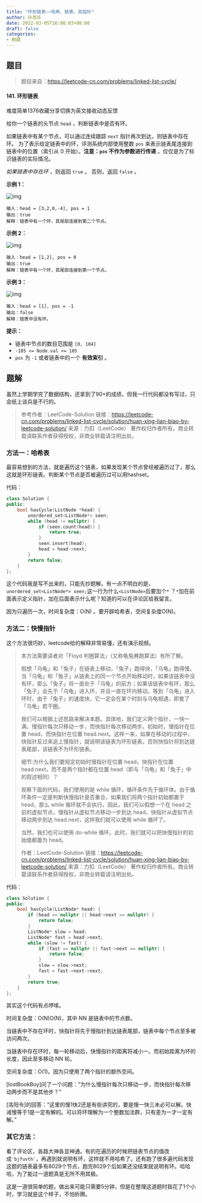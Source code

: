 ```yaml
---
title: "环形链表——哈希、链表、双指针"
author: 孙百乐
date: 2022-03-05T16:08:03+08:00
draft: false
categories: 
- 刷题
---
```


## 题目

> 题目来自：https://leetcode-cn.com/problems/linked-list-cycle/

#### 141. 环形链表

难度简单1376收藏分享切换为英文接收动态反馈

给你一个链表的头节点 `head` ，判断链表中是否有环。

如果链表中有某个节点，可以通过连续跟踪 `next` 指针再次到达，则链表中存在环。 为了表示给定链表中的环，评测系统内部使用整数 `pos` 来表示链表尾连接到链表中的位置（索引从 0 开始）。**注意：`pos` 不作为参数进行传递** 。仅仅是为了标识链表的实际情况。

*如果链表中存在环* ，则返回 `true` 。 否则，返回 `false` 。

 

**示例 1：**

![img](https://myblog-1257298572.cos.ap-shanghai.myqcloud.com/mypic/img/circularlinkedlist.png)

```
输入：head = [3,2,0,-4], pos = 1
输出：true
解释：链表中有一个环，其尾部连接到第二个节点。
```

**示例 2：**

![img](https://myblog-1257298572.cos.ap-shanghai.myqcloud.com/mypic/img/circularlinkedlist_test2.png)

```
输入：head = [1,2], pos = 0
输出：true
解释：链表中有一个环，其尾部连接到第一个节点。
```

**示例 3：**

![img](https://myblog-1257298572.cos.ap-shanghai.myqcloud.com/mypic/img/circularlinkedlist_test3.png)

```
输入：head = [1], pos = -1
输出：false
解释：链表中没有环。
```

 

**提示：**

- 链表中节点的数目范围是 `[0, 104]`
- `-105 <= Node.val <= 105`
- `pos` 为 `-1` 或者链表中的一个 **有效索引** 。



## 题解

虽然上学期学完了数据结构，还拿到了90+的成绩，但我一行代码都没有写过，只会纸上谈兵是不行的。

> 参考作者：LeetCode-Solution
> 链接：https://leetcode-cn.com/problems/linked-list-cycle/solution/huan-xing-lian-biao-by-leetcode-solution/
> 来源：力扣（LeetCode）
> 著作权归作者所有。商业转载请联系作者获得授权，非商业转载请注明出处。

### 方法一：哈希表

最容易想到的方法，就是遍历这个链表，如果发现某个节点曾经被遍历过了，那么这就是环形链表。判断某个节点是否被遍历过可以用hashset。

代码：

```c++
class Solution {
public:
    bool hasCycle(ListNode *head) {
        unordered_set<ListNode*> seen;
        while (head != nullptr) {
            if (seen.count(head)) {
                return true;
            }
            seen.insert(head);
            head = head->next;
        }
        return false;
    }
};
```

这个代码我是写不出来的，只能先抄题解。有一点不明白的是，`unordered_set<ListNode*> seen;`这一行为什么`<ListNode>`后要加个`*` ？`*`加在前面表示定义指针，加在后面表示什么呢？知道的可以在评论区给我留言。

因为只遍历一次，时间复杂度：O(N) 。要开辟哈希表，空间复杂度O(N)。

### 方法二：快慢指针

这个方法很巧妙，leetcode给的解释非常易懂，还有演示视频。

> 本方法需要读者对「Floyd 判圈算法」（又称龟兔赛跑算法）有所了解。
>
> 假想「乌龟」和「兔子」在链表上移动，「兔子」跑得快，「乌龟」跑得慢。当「乌龟」和「兔子」从链表上的同一个节点开始移动时，如果该链表中没有环，那么「兔子」将一直处于「乌龟」的前方；如果该链表中有环，那么「兔子」会先于「乌龟」进入环，并且一直在环内移动。等到「乌龟」进入环时，由于「兔子」的速度快，它一定会在某个时刻与乌龟相遇，即套了「乌龟」若干圈。
>
> 我们可以根据上述思路来解决本题。具体地，我们定义两个指针，一快一满。慢指针每次只移动一步，而快指针每次移动两步。初始时，慢指针在位置 head，而快指针在位置 head.next。这样一来，如果在移动的过程中，快指针反过来追上慢指针，就说明该链表为环形链表。否则快指针将到达链表尾部，该链表不为环形链表。
>
> 细节:为什么我们要规定初始时慢指针在位置 head，快指针在位置 head.next，而不是两个指针都在位置 head（即与「乌龟」和「兔子」中的叙述相同）？
>
> 观察下面的代码，我们使用的是 while 循环，循环条件先于循环体。由于循环条件一定是判断快慢指针是否重合，如果我们将两个指针初始都置于 head，那么 while 循环就不会执行。因此，我们可以假想一个在 head 之前的虚拟节点，慢指针从虚拟节点移动一步到达 head，快指针从虚拟节点移动两步到达 head.next，这样我们就可以使用 while 循环了。
>
> 当然，我们也可以使用 do-while 循环。此时，我们就可以把快慢指针的初始值都置为 head。
>
> 
>
> 作者：LeetCode-Solution
> 链接：https://leetcode-cn.com/problems/linked-list-cycle/solution/huan-xing-lian-biao-by-leetcode-solution/
> 来源：力扣（LeetCode）
> 著作权归作者所有。商业转载请联系作者获得授权，非商业转载请注明出处。

代码：

```c++
class Solution {
public:
    bool hasCycle(ListNode* head) {
        if (head == nullptr || head->next == nullptr) {
            return false;
        }
        ListNode* slow = head;
        ListNode* fast = head->next;
        while (slow != fast) {
            if (fast == nullptr || fast->next == nullptr) {
                return false;
            }
            slow = slow->next;
            fast = fast->next->next;
        }
        return true;
    }
};
```

其实这个代码有点啰嗦。

时间复杂度：O(N)O(N)，其中 NN 是链表中的节点数。

当链表中不存在环时，快指针将先于慢指针到达链表尾部，链表中每个节点至多被访问两次。

当链表中存在环时，每一轮移动后，快慢指针的距离将减小一。而初始距离为环的长度，因此至多移动 NN 轮。

空间复杂度：O(1)。因为只使用了两个指针的额外空间。



[lostBookBoy]问了一个问题：“为什么慢指针每次只移动一步，而快指针每次移动两步而不是其他步？”

[洛阳令]的回答：“这里的慢1快2还是有些讲究的，要是慢一快三未必可以解。快减慢等于1是一定有解的。可以将环理解为一个整数加法群，只有差为一才一定有解。”



### 其它方法：

看了评论区，各路大神各显神通。有的在遍历的时候把链表节点的值改成`'bjfuvth'`，再遇到就说明有环，这样就不用哈希了。还有跑了很多遍代码发现这题的链表最多有8029个节点，跑完8029个后如果还没结束就说明有环。哈哈哈，为了能过一道题真是无所不用其极。

这是一道很简单的题，做出来可能只需要5分钟，但是在整理这道题时我花了1个小时，学习就是这个样子，不怕折腾。



